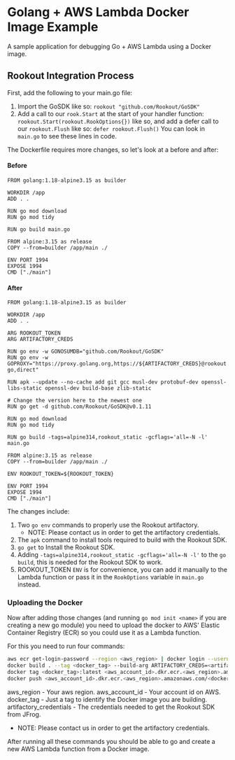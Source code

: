 # Golang + AWS Lambda Docker Image Example

A sample application for debugging Go + AWS Lambda using a Docker image.

## Rookout Integration Process

First, add the following to your main.go file:
1. Import the GoSDK like so: `rookout "github.com/Rookout/GoSDK"`
2. Add a call to our `rook.Start` at the start of your handler function: `rookout.Start(rookout.RookOptions{})` like so, and add a defer call to our `rookout.Flush` like so: `defer rookout.Flush()`
You can look in `main.go` to see these lines in code.

The Dockerfile requires more changes, so let's look at a before and after:
#### Before
```Docker
FROM golang:1.18-alpine3.15 as builder

WORKDIR /app
ADD . .

RUN go mod download
RUN go mod tidy

RUN go build main.go

FROM alpine:3.15 as release
COPY --from=builder /app/main ./

ENV PORT 1994
EXPOSE 1994
CMD ["./main"]
```

#### After
```Docker
FROM golang:1.18-alpine3.15 as builder

WORKDIR /app
ADD . .

ARG ROOKOUT_TOKEN
ARG ARTIFACTORY_CREDS

RUN go env -w GONOSUMDB="github.com/Rookout/GoSDK"
RUN go env -w GOPROXY="https://proxy.golang.org,https://${ARTIFACTORY_CREDS}@rookout.jfrog.io/artifactory/api/go/rookout-go,direct"

RUN apk --update --no-cache add git gcc musl-dev protobuf-dev openssl-libs-static openssl-dev build-base zlib-static

# Change the version here to the newest one
RUN go get -d github.com/Rookout/GoSDK@v0.1.11

RUN go mod download
RUN go mod tidy

RUN go build -tags=alpine314,rookout_static -gcflags='all=-N -l' main.go

FROM alpine:3.15 as release
COPY --from=builder /app/main ./

ENV ROOKOUT_TOKEN=${ROOKOUT_TOKEN}

ENV PORT 1994
EXPOSE 1994
CMD ["./main"]
```

The changes include:
1. Two `go env` commands to properly use the Rookout artifactory.
    * NOTE: Please contact us in order to get the artifactory credentials.
2. The `apk` command to install tools required to build with the Rookout SDK.
3. `go get` to Install the Rookout SDK.
4. Adding `-tags=alpine314,rookout_static -gcflags='all=-N -l'` to the `go build`, this is needed for the Rookout SDK to work.
5. ROOKOUT_TOKEN `ENV` is for convenience, you can add it manually to the Lambda function or pass it in the `RookOptions` variable in `main.go` instead.

### Uploading the Docker
Now after adding those changes (and running `go mod init <name>` if you are creating a new go module) you need to upload the docker to AWS' Elastic Container Registry (ECR) so you could use it as a Lambda function.

For this you need to run four commands:
```bash
aws ecr get-login-password --region <aws_region> | docker login --username AWS --password-stdin <aws_account_id>.dkr.ecr.<aws_region>.amazonaws.com
docker build . --tag <docker_tag> --build-arg ARTIFACTORY_CREDS=<artifactory_credentials>
docker tag <docker_tag>:latest <aws_account_id>.dkr.ecr.<aws_region>.amazonaws.com/<docker_tag>:latest
docker push <aws_account_id>.dkr.ecr.<aws_region>.amazonaws.com/<docker_tag>
```

aws_region - Your aws region.
aws_account_id - Your account id on AWS.
docker_tag - Just a tag to identify the Docker image you are building.
artifactory_credentials - The credentials needed to get the Rookout SDK from JFrog.
* NOTE: Please contact us in order to get the artifactory credentials.

After running all these commands you should be able to go and create a new AWS Lambda function from a Docker image.
